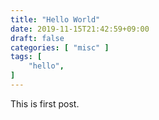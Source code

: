```yaml
---
title: "Hello World"
date: 2019-11-15T21:42:59+09:00
draft: false
categories: [ "misc" ]
tags: [
    "hello",
]
---
```


This is first post.
